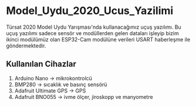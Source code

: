 # Model_Uydu_2020_Ucus_Yazilimi
Türsat 2020 Model Uydu Yarışması'nda kullanacağımız uçuş yazılımı. 
Bu uçuş yazılımı sadece sensör ve modüllerden gelen dataları işleyip bizim ikinci modülümüz olan ESP32-Cam modülüne verileri USART haberleşme ile göndermektedir.
## Kullanılan Cihazlar
1) Arduino Nano             -> mikrokontrolcü
2) BMP280                   -> sıcaklık ve basınç sensörü
3) Adafruit Ultimate GPS    -> GPS
4) Adafruit BNO055          -> ivme ölçer, jiroskopp ve manyometre
